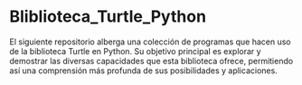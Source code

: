 # Bliblioteca_Turtle_Python
El siguiente repositorio alberga una colección de programas que hacen uso de la biblioteca Turtle en Python. Su objetivo principal es explorar y demostrar las diversas capacidades que esta biblioteca ofrece, permitiendo así una comprensión más profunda de sus posibilidades y aplicaciones.
